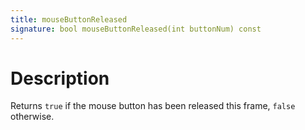 ```yaml
---
title: mouseButtonReleased
signature: bool mouseButtonReleased(int buttonNum) const
---
```


# Description
Returns `true` if the mouse button has been released this frame, `false` otherwise.
